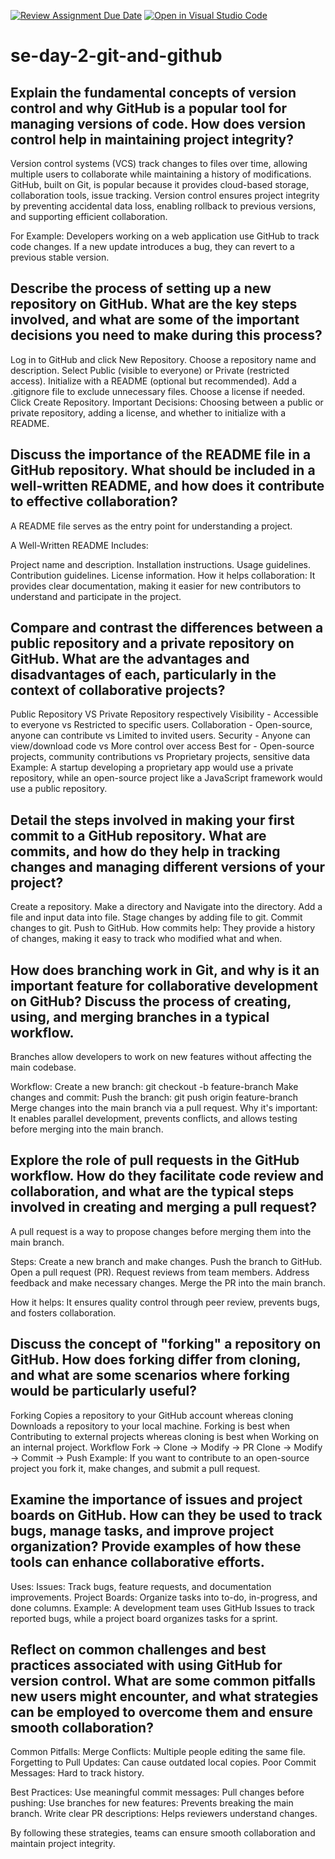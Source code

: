 [![Review Assignment Due Date](https://classroom.github.com/assets/deadline-readme-button-22041afd0340ce965d47ae6ef1cefeee28c7c493a6346c4f15d667ab976d596c.svg)](https://classroom.github.com/a/8wgCKhpZ)
[![Open in Visual Studio Code](https://classroom.github.com/assets/open-in-vscode-2e0aaae1b6195c2367325f4f02e2d04e9abb55f0b24a779b69b11b9e10269abc.svg)](https://classroom.github.com/online_ide?assignment_repo_id=18496564&assignment_repo_type=AssignmentRepo)
# se-day-2-git-and-github
## Explain the fundamental concepts of version control and why GitHub is a popular tool for managing versions of code. How does version control help in maintaining project integrity?
Version control systems (VCS) track changes to files over time, allowing multiple users to collaborate while maintaining a history of modifications. GitHub, built on Git, is popular because it provides cloud-based storage, collaboration tools, issue tracking. Version control ensures project integrity by preventing accidental data loss, enabling rollback to previous versions, and supporting efficient collaboration.

For Example: Developers working on a web application use GitHub to track code changes. If a new update introduces a bug, they can revert to a previous stable version.
## Describe the process of setting up a new repository on GitHub. What are the key steps involved, and what are some of the important decisions you need to make during this process?
Log in to GitHub and click New Repository.
Choose a repository name and description.
Select Public (visible to everyone) or Private (restricted access).
Initialize with a README (optional but recommended).
Add a .gitignore file to exclude unnecessary files.
Choose a license if needed.
Click Create Repository.
Important Decisions: Choosing between a public or private repository, adding a license, and whether to initialize with a README.
## Discuss the importance of the README file in a GitHub repository. What should be included in a well-written README, and how does it contribute to effective collaboration?
A README file serves as the entry point for understanding a project.

A Well-Written README Includes:

Project name and description.
Installation instructions.
Usage guidelines.
Contribution guidelines.
License information.
How it helps collaboration: It provides clear documentation, making it easier for new contributors to understand and participate in the project.
## Compare and contrast the differences between a public repository and a private repository on GitHub. What are the advantages and disadvantages of each, particularly in the context of collaborative projects?
Public Repository	VS Private Repository respectively
Visibility	- Accessible to everyone	vs Restricted to specific users.
Collaboration	- Open-source, anyone can contribute	vs Limited to invited users.
Security - Anyone can view/download code	vs More control over access
Best for	- Open-source projects, community contributions	vs Proprietary projects, sensitive data
Example: A startup developing a proprietary app would use a private repository, while an open-source project like a JavaScript framework would use a public repository.
## Detail the steps involved in making your first commit to a GitHub repository. What are commits, and how do they help in tracking changes and managing different versions of your project?
Create a repository.
Make a directory and Navigate into the directory.
Add a file and input data into file.
Stage changes by adding file to git.
Commit changes to git.
Push to GitHub.
How commits help: They provide a history of changes, making it easy to track who modified what and when.

## How does branching work in Git, and why is it an important feature for collaborative development on GitHub? Discuss the process of creating, using, and merging branches in a typical workflow.
Branches allow developers to work on new features without affecting the main codebase.

Workflow:
Create a new branch:
git checkout -b feature-branch
Make changes and commit:
Push the branch:
git push origin feature-branch
Merge changes into the main branch via a pull request.
Why it's important: It enables parallel development, prevents conflicts, and allows testing before merging into the main branch.

## Explore the role of pull requests in the GitHub workflow. How do they facilitate code review and collaboration, and what are the typical steps involved in creating and merging a pull request?
A pull request is a way to propose changes before merging them into the main branch.

Steps:
Create a new branch and make changes.
Push the branch to GitHub.
Open a pull request (PR).
Request reviews from team members.
Address feedback and make necessary changes.
Merge the PR into the main branch.

How it helps: It ensures quality control through peer review, prevents bugs, and fosters collaboration.

## Discuss the concept of "forking" a repository on GitHub. How does forking differ from cloning, and what are some scenarios where forking would be particularly useful?
Forking Copies a repository to your GitHub account whereas cloning Downloads a repository to your local machine.
Forking is best when Contributing to external projects whereas cloning is best when Working on an internal project.
Workflow	Fork → Clone → Modify → PR	Clone → Modify → Commit → Push
Example: If you want to contribute to an open-source project you fork it, make changes, and submit a pull request.

## Examine the importance of issues and project boards on GitHub. How can they be used to track bugs, manage tasks, and improve project organization? Provide examples of how these tools can enhance collaborative efforts.
Uses:
Issues: Track bugs, feature requests, and documentation improvements.
Project Boards: Organize tasks into to-do, in-progress, and done columns.
Example: A development team uses GitHub Issues to track reported bugs, while a project board organizes tasks for a sprint.

## Reflect on common challenges and best practices associated with using GitHub for version control. What are some common pitfalls new users might encounter, and what strategies can be employed to overcome them and ensure smooth collaboration?
Common Pitfalls:
Merge Conflicts: Multiple people editing the same file.
Forgetting to Pull Updates: Can cause outdated local copies.
Poor Commit Messages: Hard to track history.

Best Practices:
Use meaningful commit messages:
Pull changes before pushing:
Use branches for new features: Prevents breaking the main branch.
Write clear PR descriptions: Helps reviewers understand changes.

By following these strategies, teams can ensure smooth collaboration and maintain project integrity.
